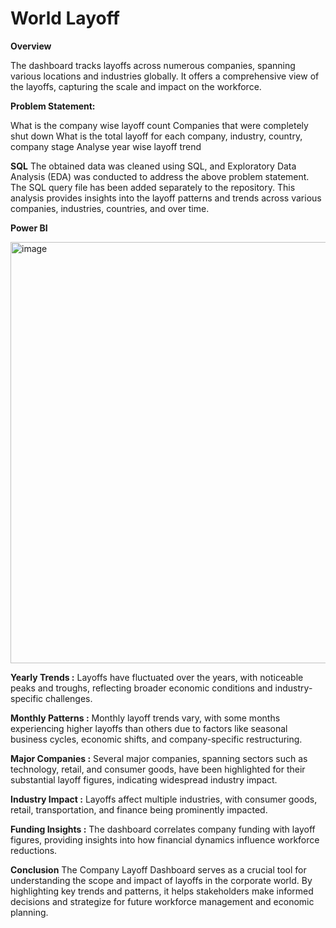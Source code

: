 # World Layoff


**Overview**

The dashboard tracks layoffs across numerous companies, spanning various locations and industries globally. It offers a comprehensive view of the layoffs, capturing the scale and impact on the workforce.


**Problem Statement:**

What is the company wise layoff count
Companies that were completely shut down
What is the total layoff for each company, industry, country, company stage
Analyse year wise layoff trend

**SQL**
The obtained data was cleaned using SQL, and Exploratory Data Analysis (EDA) was conducted to address the above problem statement. The SQL query file has been added separately to the repository. This analysis provides insights into the layoff patterns and trends across various companies, industries, countries, and over time.

**Power BI**

<img width="674" alt="image" src="https://github.com/Bafnakb/Layoff/assets/106813409/5ff4141d-9c9e-4534-81cc-b2e565104c81">


**Yearly Trends :** Layoffs have fluctuated over the years, with noticeable peaks and troughs, reflecting broader economic conditions and industry-specific challenges.

**Monthly Patterns :** Monthly layoff trends vary, with some months experiencing higher layoffs than others due to factors like seasonal business cycles, economic shifts, and company-specific restructuring.

**Major Companies :** Several major companies, spanning sectors such as technology, retail, and consumer goods, have been highlighted for their substantial layoff figures, indicating widespread industry impact.

**Industry Impact :** Layoffs affect multiple industries, with consumer goods, retail, transportation, and finance being prominently impacted.

**Funding Insights :** The dashboard correlates company funding with layoff figures, providing insights into how financial dynamics influence workforce reductions.

**Conclusion**
The Company Layoff Dashboard serves as a crucial tool for understanding the scope and impact of layoffs in the corporate world. By highlighting key trends and patterns, it helps stakeholders make informed decisions and strategize for future workforce management and economic planning.

